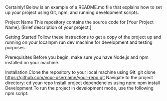 
Certainly! Below is an example of a README.md file that explains how to set up your project using Git, npm, and running development scripts.

Project Name
This repository contains the source code for [Your Project Name]. [Brief description of your project.]

Getting Started
Follow these instructions to get a copy of the project up and running on your localnpm run dev
 machine for development and testing purposes.

Prerequisites
Before you begin, make sure you have Node.js and npm installed on your machine.

Installation
Clone the repository to your local machine using Git:
git clone https://github.com/your-username/your-repo.git
Navigate to the project directory:
cd your-repo
Install project dependencies using npm:
npm install
Development
To run the project in development mode, use the following npm script:
